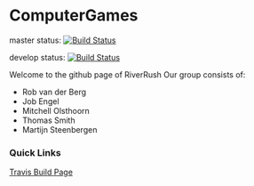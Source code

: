 # ComputerGames 
master status: [![Build Status](https://travis-ci.org/StreetLampStudios/RiverRush.svg?branch=master)](https://travis-ci.org/StreetLampStudios/RiverRush)

develop status: [![Build Status](https://travis-ci.org/StreetLampStudios/RiverRush.svg?branch=develop)](https://travis-ci.org/StreetLampStudios/RiverRush)

Welcome to the github page of RiverRush
Our group consists of:
* Rob van der Berg
* Job Engel
* Mitchell Olsthoorn
* Thomas Smith
* Martijn Steenbergen

### Quick Links

[Travis Build Page](https://travis-ci.org/StreetLampStudios/RiverRush)
